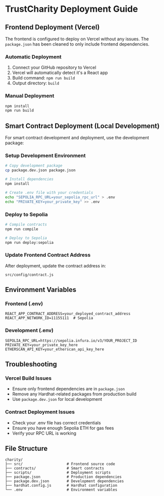 # TrustCharity Deployment Guide

## Frontend Deployment (Vercel)

The frontend is configured to deploy on Vercel without any issues. The `package.json` has been cleaned to only include frontend dependencies.

### Automatic Deployment
1. Connect your GitHub repository to Vercel
2. Vercel will automatically detect it's a React app
3. Build command: `npm run build`
4. Output directory: `build`

### Manual Deployment
```bash
npm install
npm run build
```

## Smart Contract Deployment (Local Development)

For smart contract development and deployment, use the development package:

### Setup Development Environment
```bash
# Copy development package
cp package.dev.json package.json

# Install dependencies
npm install

# Create .env file with your credentials
echo "SEPOLIA_RPC_URL=your_sepolia_rpc_url" > .env
echo "PRIVATE_KEY=your_private_key" >> .env
```

### Deploy to Sepolia
```bash
# Compile contracts
npm run compile

# Deploy to Sepolia
npm run deploy:sepolia
```

### Update Frontend Contract Address
After deployment, update the contract address in:
```
src/config/contract.js
```

## Environment Variables

### Frontend (.env)
```
REACT_APP_CONTRACT_ADDRESS=your_deployed_contract_address
REACT_APP_NETWORK_ID=11155111  # Sepolia
```

### Development (.env)
```
SEPOLIA_RPC_URL=https://sepolia.infura.io/v3/YOUR_PROJECT_ID
PRIVATE_KEY=your_private_key_here
ETHERSCAN_API_KEY=your_etherscan_api_key_here
```

## Troubleshooting

### Vercel Build Issues
- Ensure only frontend dependencies are in `package.json`
- Remove any Hardhat-related packages from production build
- Use `package.dev.json` for local development

### Contract Deployment Issues
- Check your .env file has correct credentials
- Ensure you have enough Sepolia ETH for gas fees
- Verify your RPC URL is working

## File Structure
```
charity/
├── src/                    # Frontend source code
├── contracts/              # Smart contracts
├── scripts/                # Deployment scripts
├── package.json            # Production dependencies
├── package.dev.json        # Development dependencies
├── hardhat.config.js       # Hardhat configuration
└── .env                    # Environment variables
``` 